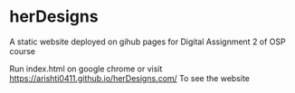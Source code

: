 # herDesigns
A static website deployed on gihub pages for Digital Assignment 2 of OSP course


Run index.html on google chrome or visit https://arishti0411.github.io/herDesigns.com/
To see the website
